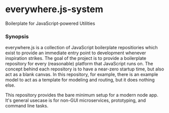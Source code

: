 # everywhere.js-system
Boilerplate for JavaScript-powered Utilities

### Synopsis
everywhere.js is a collection of JavaScript boilerplate repositiories which
exist to provide an immediate entry point to development whenever inspiration
strikes. The goal of the project is to provide a boilerplate repository for
every (reasonable) platform that JavaScript runs on. The concept behind each
repository is to have a near-zero startup time, but also act as a blank
canvas.  In this repository, for example, there is an example model to act as
a template for modeling and routing, but it does nothing else.

This repository provides the bare minimum setup for a modern node app. It's
general usecase is for non-GUI microservices, prototyping, and command line
tasks.
